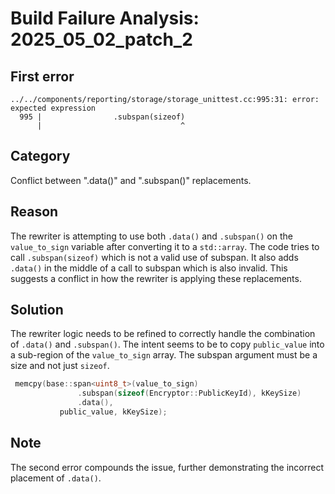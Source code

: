 # Build Failure Analysis: 2025_05_02_patch_2

## First error

```
../../components/reporting/storage/storage_unittest.cc:995:31: error: expected expression
  995 |                .subspan(sizeof)
      |                               ^
```

## Category
Conflict between ".data()" and ".subspan()" replacements.

## Reason
The rewriter is attempting to use both `.data()` and `.subspan()` on the `value_to_sign` variable after converting it to a `std::array`. The code tries to call `.subspan(sizeof)` which is not a valid use of subspan. It also adds `.data()` in the middle of a call to subspan which is also invalid. This suggests a conflict in how the rewriter is applying these replacements.

## Solution
The rewriter logic needs to be refined to correctly handle the combination of `.data()` and `.subspan()`. The intent seems to be to copy `public_value` into a sub-region of the `value_to_sign` array. The subspan argument must be a size and not just `sizeof`.

```c++
 memcpy(base::span<uint8_t>(value_to_sign)
               .subspan(sizeof(Encryptor::PublicKeyId), kKeySize)
               .data(),
           public_value, kKeySize);
```

## Note
The second error compounds the issue, further demonstrating the incorrect placement of `.data()`.